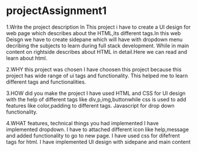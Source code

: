 # projectAssignment1

1.Write the project description
In This project i have to create a UI design for web page which describes about the HTML,its different tags.In this web Deisgn we have to create sidepane which will have with dropdown menu decribing the subjects to learn during full stack development. While in main content on rightside describes about HTML in detail.Here we can read and learn about html. 

2.WHY this project was chosen
I have choosen this project because this project has wide range of ui tags and functionality. This helped me to learn different tags and functionalities.

3.HOW did you make the project
I have used HTML and CSS for UI design with the help of different tags like div,p,img,buttonwhile css is used to add features like color,padding to different tags. Javascript for drop down functionality.

4.WHAT features, technical things you had implemented
I have implemented dropdown.
I have to attached different icon like help,message and added functionality to go to new page.
I have used css for difefrent tags for html.
I have implemented UI design with sidepane and main content
